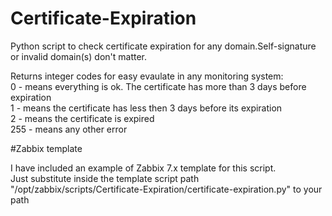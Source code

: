 # Certificate-Expiration  

Python script to check certificate expiration for any domain.Self-signature or invalid domain(s) don't matter.  

Returns integer codes for easy evaulate in any monitoring system:  
0 - means everything is ok. The certificate has more than 3 days before expiration  
1 - means the certificate has less then 3 days before its expiration  
2 - means the certificate is expired  
255 - means any other error  

#Zabbix template  

I have included an example of Zabbix 7.x template for this script.  
Just substitute inside the template script path "/opt/zabbix/scripts/Certificate-Expiration/certificate-expiration.py" to your path  